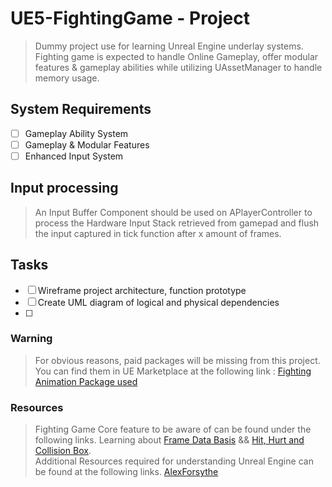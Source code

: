 # UE5-FightingGame - Project
> Dummy project use for learning Unreal Engine underlay systems. Fighting game is expected to handle Online Gameplay, offer modular features & gameplay abilities while utilizing UAssetManager to handle memory usage.

## System Requirements
- [ ] Gameplay Ability System
- [ ] Gameplay & Modular Features
- [ ] Enhanced Input System

## Input processing
> An Input Buffer Component should be used on APlayerController to process the Hardware Input Stack retrieved from gamepad and flush the input captured in tick function after x amount of frames.

## Tasks
- [ ] Wireframe project architecture, function prototype
- [ ] Create UML diagram of logical and physical dependencies
- [ ] 

### Warning

> For obvious reasons, paid packages will be missing from this project. You can find them in UE Marketplace at the following link : [Fighting Animation Package used](https://www.unrealengine.com/marketplace/en-US/product/fight-animations-set)

### Resources

> Fighting Game Core feature to be aware of can be found under the following links. Learning about [Frame Data Basis](https://www.youtube.com/watch?v=sbyUM5aWKpk&list=WL&index=3&ab_channel=SeaLeafDojo) && [Hit, Hurt and Collision Box](https://www.youtube.com/watch?v=m5yRLhAx4Ro&list=WL&index=1&t=202s&ab_channel=SeaLeafDojo).</br>
> Additional Resources required for understanding Unreal Engine can be found at the following links. [AlexForsythe](https://www.youtube.com/watch?v=IaU2Hue-ApI&ab_channel=AlexForsythe)
